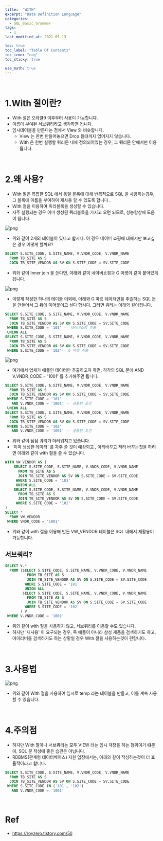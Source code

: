 ```yaml
---
title:  "WITH"
excerpt: "Data Definition Language"
categories:
  - SQL_Basic_Grammer
tags:
  - 1
last_modified_at: 2021-07-13

toc: true
toc_label: "Table Of Contents"
toc_icon: "cog"
toc_sticky: true

use_math: true
---
```


<br>

# 1.With 절이란?

- With 절은 오라클9 이후부터 사용이 가능합니다. 
- 이름이 부여된 서브쿼리라고 생각하면 됩니다.
- 임시테이블을 만든다는 점에서 View 와 비슷합니다. 
  - View 는 한번 만들어놓으면 Drop 될떄까지 없어지지 않습니다.
  - With 은 한번 실행할 쿼리문 내에 정의되어있는 경우, 그 쿼리문 안에서만 이용됩니다.

<br>

# 2.왜 사용?

- With 절은 복잡한 SQL 에서 동일 블록에 대해 반복적으로 SQL 을 사용하는경우, 그 블록에 이름을 부여하여 재사용 할 수 있도록 합니다 .
- With 절을 이용하여 쿼리블록을 생성할 수 있습니다. 
- 자주 실행되는 경우 이미 생성된 쿼리블록을 가지고 오면 되므로, 성능향상에 도움이 됩니다. 

![png](/assets/images/SQL/8_2.png)

- 위와 같이 2개의 테이블이 있다고 합시다. 이 경우 네이버 쇼핑에 대해서만 보고싶은 경우 어떻게 할까요?

```sql
SELECT S.SITE_CODE, S.SITE_NAME, V.VNDR_CODE, V.VNDR_NAME
  FROM TB_SITE AS S
  JOIN TB_SITE_VENDOR AS SV ON S.SITE_CODE = SV.SITE_CODE
```

- 위와 같이 Inner join 을 쓴다면, 아래와 같이 네이버쇼핑과 G 마켓이 같이 붙어있게 됩니다. 

![png](/assets/images/SQL/8_3.png)

- 이렇게 작성한 하나의 테이블 이외에, 아래와 G 마켓 데이터만을 추출하는 SQL 문을 만들어서 그 뒤에 이어붙이고 싶다 합시다. 그러면 쿼리는  아래와 같아집니다. 

```sql
SELECT S.SITE_CODE, S.SITE_NAME, V.VNDR_CODE, V.VNDR_NAME
  FROM TB_SITE AS S
  JOIN TB_SITE_VENDOR AS SV ON S.SITE_CODE = SV.SITE_CODE
 WHERE S.SITE_CODE = '101' -- 네이버쇼핑 추출
 UNION ALL
SELECT S.SITE_CODE, S.SITE_NAME, V.VNDR_CODE, V.VNDR_NAME 
  FROM TB_SITE AS S
  JOIN TB_SITE_VENDOR AS SV ON S.SITE_CODE = SV.SITE_CODE
 WHERE S.SITE_CODE = '102'-- G 마켓 추출
```

![png](/assets/images/SQL/8_4.png)

- 여기에서 업체가 애플인 데이터만 추출하고자 하면, 각각의 SQL 문에 AND V.VNDR_CODE = '1001' 를 추가해주면 됩니다.

```sql
SELECT S.SITE_CODE, S.SITE_NAME, V.VNDR_CODE, V.VNDR_NAME
  FROM TB_SITE AS S
  JOIN TB_SITE_VENDOR AS SV ON S.SITE_CODE = SV.SITE_CODE
 WHERE S.SITE_CODE = '101'
   AND V.VNDR_CODE = '1001' -- 공통된 조건
 UNION ALL
SELECT S.SITE_CODE, S.SITE_NAME, V.VNDR_CODE, V.VNDR_NAME
  FROM TB_SITE AS S
  JOIN TB_SITE_VENDOR AS SV ON S.SITE_CODE = SV.SITE_CODE
 WHERE S.SITE_CODE = '102'
   AND V.VNDR_CODE = '1001' -- 공통된 조건
```

- 위와 같이 점점 쿼리가 더러워지고 있습니다. 
- '이미 생성한 데이터' 를 자주 쓸 것이 예상되고 , 이리바꾸고 저리 바꾸는짓을 하려면 아래와 같이 with 절을 쓸 수 있습니다. 

```sql
WITH VW_VENDOR AS (
    SELECT S.SITE_CODE, S.SITE_NAME, V.VNDR_CODE, V.VNDR_NAME
      FROM TB_SITE AS S
      JOIN TB_SITE_VENDOR AS SV ON S.SITE_CODE = SV.SITE_CODE
     WHERE S.SITE_CODE = '101'
     UNION ALL
    SELECT S.SITE_CODE, S.SITE_NAME, V.VNDR_CODE, V.VNDR_NAME
      FROM TB_SITE AS S
      JOIN TB_SITE_VENDOR AS SV ON S.SITE_CODE = SV.SITE_CODE
     WHERE S.SITE_CODE = '102'
)
SELECT *
  FROM VW_VENDOR
 WHERE VNDR_CODE = '1001'
```

- 위와 같이 with 절을 이용해 만든 VW_VENDOR 테이블은 SQL 내에서 재활용이 가능합니다.

## 서브쿼리?

```sql
SELECT V.*
  FROM (SELECT S.SITE_CODE, S.SITE_NAME, V.VNDR_CODE, V.VNDR_NAME
          FROM TB_SITE AS S
          JOIN TB_SITE_VENDOR AS SV ON S.SITE_CODE = SV.SITE_CODE
         WHERE S.SITE_CODE = '101'
         UNION ALL
        SELECT S.SITE_CODE, S.SITE_NAME, V.VNDR_CODE, V.VNDR_NAME
          FROM TB_SITE AS S
          JOIN TB_SITE_VENDOR AS SV ON S.SITE_CODE = SV.SITE_CODE
         WHERE S.SITE_CODE = '102'
       ) V
 WHERE V.VNDR_CODE = '1001'
```

- 위와 같이 with 절을 사용하지 않고, 서브쿼리를 이용할 수도 있습니다. 
- 하지만 '재사용' 이 요구되는 경우, 즉 애플이 아니라 삼성 제품을 검색하기도 하고, 아이리버를 검색하기도 하는 상황일 경우 WIth 절을 사용하는것이 편합니다.

<br>

# 3.사용법

![png](/assets/images/SQL/8_1.png)

- 위와 같이 With 절을 사용하여 임시로 temp 라는 테이블을 만들고, 이를 계속 사용할 수 있습니다.

<br>

# 4.주의점

- 하지만 With 절이나 서브쿼리는 모두 VIEW 라는 임시 저장을 하는 행위이기 떄문에, SQL 문 작성에 좋은 습관은 아닙니다. 
- RDBMS(관계형 데이터베이스) 자원 입장에서는, 아래와 같이 작성하는것이 더 효율적이라고 합니다.

```sql
SELECT S.SITE_CODE, S.SITE_NAME, V.VNDR_CODE, V.VNDR_NAME
  FROM TB_SITE AS S
  JOIN TB_SITE_VENDOR AS SV ON S.SITE_CODE = SV.SITE_CODE
 WHERE S.SITE_CODE IN ('101', '102')
   AND V.VNDR_CODE = '1001'
```

<br>

# Ref

- <https://royzero.tistory.com/50>
